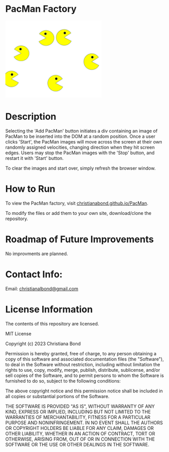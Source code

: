 # PacMan Factory
<img src="PacMan.png" width='300' />

# Description
Selecting the 'Add PacMan' button initiates a div containing an image of PacMan to be inserted into the DOM at a random position.
Once a user clicks 'Start', the PacMan images will move across the screen at their own randomly assigned velocities, changing direction when they hit screen edges. Users may stop the PacMan images with the 'Stop' button, and restart it with 'Start' button.

To clear the images and start over, simply refresh the browser window.

# How to Run
To view the PacMan factory, visit <a href="christianabond.github.io/PacMan">christianabond.github.io/PacMan</a>.

To modify the files or add them to your own site, download/clone the repository. 

# Roadmap of Future Improvements
No improvments are planned.

# Contact Info:
Email: <a href="mailto:christianalbond@gmail.com"> christianalbond@gmail.com </a>

# License Information
The contents of this repository are licensed.

MIT License

Copyright (c) 2023 Christiana Bond

Permission is hereby granted, free of charge, to any person obtaining a copy of this software and associated documentation files (the "Software"), to deal in the Software without restriction, including without limitation the rights to use, copy, modify, merge, publish, distribute, sublicense, and/or sell copies of the Software, and to permit persons to whom the Software is furnished to do so, subject to the following conditions:

The above copyright notice and this permission notice shall be included in all copies or substantial portions of the Software.

THE SOFTWARE IS PROVIDED "AS IS", WITHOUT WARRANTY OF ANY KIND, EXPRESS OR IMPLIED, INCLUDING BUT NOT LIMITED TO THE WARRANTIES OF MERCHANTABILITY, FITNESS FOR A PARTICULAR PURPOSE AND NONINFRINGEMENT. IN NO EVENT SHALL THE AUTHORS OR COPYRIGHT HOLDERS BE LIABLE FOR ANY CLAIM, DAMAGES OR OTHER LIABILITY, WHETHER IN AN ACTION OF CONTRACT, TORT OR OTHERWISE, ARISING FROM, OUT OF OR IN CONNECTION WITH THE SOFTWARE OR THE USE OR OTHER DEALINGS IN THE SOFTWARE.
